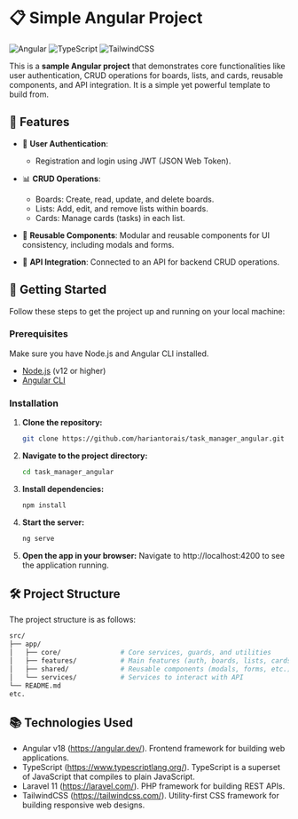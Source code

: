 # 📋 Simple Angular Project

![Angular](https://img.shields.io/badge/Angular-v18-red) ![TypeScript](https://img.shields.io/badge/TypeScript-v4-blue) ![TailwindCSS](https://img.shields.io/badge/TailwindCSS-v3-blue)

This is a **sample Angular project** that demonstrates core functionalities like user authentication, CRUD operations for boards, lists, and cards, reusable components, and API integration. It is a simple yet powerful template to build from.

## 🌟 Features

- 🔐 **User Authentication**:
  - Registration and login using JWT (JSON Web Token).

- 📊 **CRUD Operations**:
  - Boards: Create, read, update, and delete boards.
  - Lists: Add, edit, and remove lists within boards.
  - Cards: Manage cards (tasks) in each list.

- 🧩 **Reusable Components**: Modular and reusable components for UI consistency, including modals and forms.

- 🔗 **API Integration**: Connected to an API for backend CRUD operations.

## 🚀 Getting Started

Follow these steps to get the project up and running on your local machine:

### Prerequisites

Make sure you have Node.js and Angular CLI installed.

- [Node.js](https://nodejs.org/) (v12 or higher)
- [Angular CLI](https://angular.io/cli)

### Installation

1. **Clone the repository:**

   ```bash
   git clone https://github.com/hariantorais/task_manager_angular.git

2. **Navigate to the project directory:**
   ```bash
   cd task_manager_angular
   
3. **Install dependencies:**
   ```bash
   npm install
   
4. **Start the server:**
   ```bash
   ng serve
   
5. **Open the app in your browser:**
   Navigate to http://localhost:4200 to see the application running.

## 🛠️ Project Structure

The project structure is as follows:

```bash
src/
├── app/
│   ├── core/               # Core services, guards, and utilities
│   ├── features/           # Main features (auth, boards, lists, cards)
│   ├── shared/             # Reusable components (modals, forms, etc.)
│   └── services/           # Services to interact with API
└── README.md
etc.
```

## 📚 Technologies Used

- Angular v18 (https://angular.dev/). Frontend framework for building web applications.
- TypeScript (https://www.typescriptlang.org/). TypeScript is a superset of JavaScript that compiles to plain JavaScript.
- Laravel 11 (https://laravel.com/). PHP framework for building REST APIs.
- TailwindCSS (https://tailwindcss.com/). Utility-first CSS framework for building responsive web designs.
